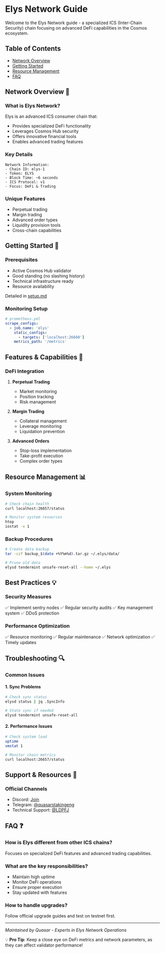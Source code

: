 # Elys Network Guide

Welcome to the Elys Network guide - a specialized ICS (Inter-Chain Security) chain focusing on advanced DeFi capabilities in the Cosmos ecosystem.

## Table of Contents
- [Network Overview](#network-overview-)
- [Getting Started](#getting-started-)
- [Resource Management](#support--resources-)
- [FAQ](#faq-)

## Network Overview 🌟

### What is Elys Network?
Elys is an advanced ICS consumer chain that:
- Provides specialized DeFi functionality
- Leverages Cosmos Hub security
- Offers innovative financial tools
- Enables advanced trading features

### Key Details
```
Network Information:
- Chain ID: elys-1
- Token: ELYS
- Block Time: ~6 seconds
- ICS Protocol: v1
- Focus: DeFi & Trading
```

### Unique Features
- Perpetual trading
- Margin trading
- Advanced order types
- Liquidity provision tools
- Cross-chain capabilities

## Getting Started 🚀

### Prerequisites
- Active Cosmos Hub validator
- Good standing (no slashing history)
- Technical infrastructure ready
- Resource availability

Detailed in [setup.md](./setup.md)

### Monitoring Setup
```yaml
# prometheus.yml
scrape_configs:
  - job_name: 'elys'
    static_configs:
      - targets: ['localhost:26660']
    metrics_path: '/metrics'
```

## Features & Capabilities 💫

### DeFi Integration
1. **Perpetual Trading**
   - Market monitoring
   - Position tracking
   - Risk management

2. **Margin Trading**
   - Collateral management
   - Leverage monitoring
   - Liquidation prevention

3. **Advanced Orders**
   - Stop-loss implementation
   - Take-profit execution
   - Complex order types

## Resource Management 📊

### System Monitoring
```bash
# Check chain health
curl localhost:26657/status

# Monitor system resources
htop
iostat -x 1
```

### Backup Procedures
```bash
# Create data backup
tar -czf backup_$(date +%Y%m%d).tar.gz ~/.elys/data/

# Prune old data
elysd tendermint unsafe-reset-all --home ~/.elys
```

## Best Practices 💡

### Security Measures
✅ Implement sentry nodes
✅ Regular security audits
✅ Key management system
✅ DDoS protection

### Performance Optimization
✅ Resource monitoring
✅ Regular maintenance
✅ Network optimization
✅ Timely updates

## Troubleshooting 🔍

### Common Issues

#### 1. Sync Problems
```bash
# Check sync status
elysd status | jq .SyncInfo

# State sync if needed
elysd tendermint unsafe-reset-all
```

#### 2. Performance Issues
```bash
# Check system load
uptime
vmstat 1

# Monitor chain metrics
curl localhost:26657/status
```

## Support & Resources 🤝

### Official Channels
- Discord: [Join](https://discord.gg/tZW4xf3c2D)
- Telegram: [@quasarstakingeng](https://t.me/quasarstakingeng)
- Technical Support: [@LDPFJ](https://t.me/LDPFJ)

## FAQ ❓

### How is Elys different from other ICS chains?
Focuses on specialized DeFi features and advanced trading capabilities.

### What are the key responsibilities?
- Maintain high uptime
- Monitor DeFi operations
- Ensure proper execution
- Stay updated with features

### How to handle upgrades?
Follow official upgrade guides and test on testnet first.

---

*Maintained by Quasar - Experts in Elys Network Operations*

💡 **Pro Tip**: Keep a close eye on DeFi metrics and network parameters, as they can affect validator performance!
